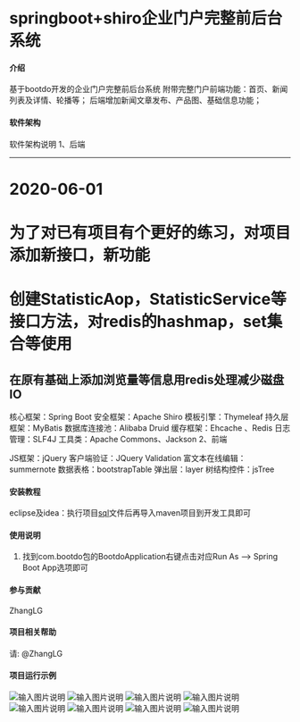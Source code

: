 # springboot+shiro企业门户完整前后台系统

#### 介绍
基于bootdo开发的企业门户完整前后台系统
附带完整门户前端功能：首页、新闻列表及详情、轮播等；
后端增加新闻文章发布、产品图、基础信息功能；
#### 软件架构
软件架构说明
1、后端


------------------------------------------------------------------------------
# 2020-06-01
# 为了对已有项目有个更好的练习，对项目添加新接口，新功能
# 创建StatisticAop，StatisticService等接口方法，对redis的hashmap，set集合等使用

在原有基础上添加浏览量等信息用redis处理减少磁盘IO
------------------------------------------------------------------------------






核心框架：Spring Boot
安全框架：Apache Shiro
模板引擎：Thymeleaf
持久层框架：MyBatis
数据库连接池：Alibaba Druid
缓存框架：Ehcache 、Redis
日志管理：SLF4J
工具类：Apache Commons、Jackson
2、前端

JS框架：jQuery
客户端验证：JQuery Validation
富文本在线编辑：summernote
数据表格：bootstrapTable
弹出层：layer
树结构控件：jsTree

#### 安装教程

eclipse及idea：执行项目[sql](https://gitee.com/20eit/eit/blob/master/sql/springboot%E9%97%A8%E6%88%B7%E9%A1%B9%E7%9B%AE.sql)文件后再导入maven项目到开发工具即可

#### 使用说明

1.  找到com.bootdo包的BootdoApplication右键点击对应Run As --> Spring Boot App选项即可

#### 参与贡献

ZhangLG

#### 项目相关帮助

请: @ZhangLG  

#### 项目运行示例

![输入图片说明](https://images.gitee.com/uploads/images/2019/1023/160630_88c14b1d_900283.png "TIM截图20191022174547.png")
![输入图片说明](https://images.gitee.com/uploads/images/2019/1023/160647_720b77b5_900283.png "TIM截图20191022174609.png")
![输入图片说明](https://images.gitee.com/uploads/images/2019/1023/160701_e1c95826_900283.png "TIM截图20191022174557.png")
![输入图片说明](https://images.gitee.com/uploads/images/2019/1023/160716_530efbb2_900283.png "TIM截图20191022174628.png")
![输入图片说明](https://images.gitee.com/uploads/images/2019/1023/160729_f68cfae6_900283.png "TIM截图20191022174303.png")
![输入图片说明](https://images.gitee.com/uploads/images/2019/1023/160740_3f2874da_900283.png "TIM截图20191022174410.png")
![输入图片说明](https://images.gitee.com/uploads/images/2019/1023/160752_8a4a42c8_900283.png "TIM截图20191022174428.png")
![输入图片说明](https://images.gitee.com/uploads/images/2019/1023/160802_6c54ef3c_900283.png "TIM截图20191022174443.png")
